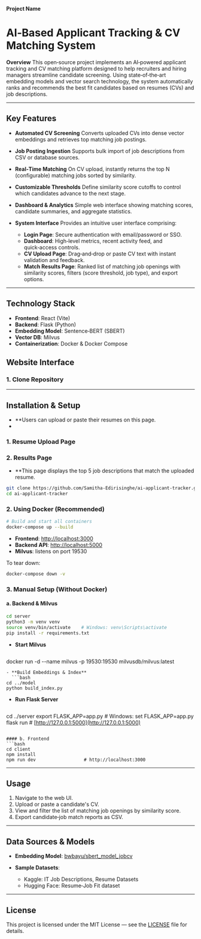 **Project Name**

# AI‑Based Applicant Tracking & CV Matching System

**Overview**
This open‑source project implements an AI‑powered applicant tracking and CV matching platform designed to help recruiters and hiring managers streamline candidate screening. Using state‑of‑the‑art embedding models and vector search technology, the system automatically ranks and recommends the best fit candidates based on resumes (CVs) and job descriptions.

---

## Key Features

* **Automated CV Screening**
  Converts uploaded CVs into dense vector embeddings and retrieves top matching job postings.

* **Job Posting Ingestion**
  Supports bulk import of job descriptions from CSV or database sources.

* **Real‑Time Matching**
  On CV upload, instantly returns the top N (configurable) matching jobs sorted by similarity.

* **Customizable Thresholds**
  Define similarity score cutoffs to control which candidates advance to the next stage.

* **Dashboard & Analytics**
  Simple web interface showing matching scores, candidate summaries, and aggregate statistics.

* **System Interface**
  Provides an intuitive user interface comprising:

  * **Login Page**: Secure authentication with email/password or SSO.
  * **Dashboard**: High‑level metrics, recent activity feed, and quick‑access controls.
  * **CV Upload Page**: Drag‑and‑drop or paste CV text with instant validation and feedback.
  * **Match Results Page**: Ranked list of matching job openings with similarity scores, filters (score threshold, job type), and export options.

---

## Technology Stack

* **Frontend**: React (Vite)
* **Backend**: Flask (Python)
* **Embedding Model**: Sentence‑BERT (SBERT)
* **Vector DB**: Milvus
* **Containerization**: Docker & Docker Compose

## Website Interface

### 1. Clone Repository
---

## Installation & Setup
* **Users can upload or paste their resumes on this page.
* 
### 1. Resume Upload Page

### 2. Results Page
* **This page displays the top 5 job descriptions that match the uploaded resume.
```bash
git clone https://github.com/Samitha-Edirisinghe/ai‑applicant‑tracker.git
cd ai‑applicant‑tracker
```

### 2. Using Docker (Recommended)

```bash
# Build and start all containers
docker-compose up --build
```

* **Frontend**: [http://localhost:3000](http://localhost:3000)
* **Backend API**: [http://localhost:5000](http://localhost:5000)
* **Milvus**: listens on port 19530

To tear down:

```bash
docker-compose down -v
```

### 3. Manual Setup (Without Docker)

#### a. Backend & Milvus

```bash
cd server
python3 -m venv venv
source venv/bin/activate    # Windows: venv\Scripts\activate
pip install -r requirements.txt
```

* **Start Milvus**

  ```bash
  ```

docker run -d --name milvus -p 19530:19530 milvusdb/milvus\:latest

````
- **Build Embeddings & Index**  
  ```bash
cd ../model
python build_index.py
````

* **Run Flask Server**

  ```bash
  ```

cd ../server
export FLASK\_APP=app.py      # Windows: set FLASK\_APP=app.py
flask run                    # [http://127.0.0.1:5000](http://127.0.0.1:5000)

````

#### b. Frontend
```bash
cd client
npm install
npm run dev                  # http://localhost:3000
````

---

## Usage

1. Navigate to the web UI.
2. Upload or paste a candidate's CV.
3. View and filter the list of matching job openings by similarity score.
4. Export candidate‑job match reports as CSV.

---

## Data Sources & Models

* **Embedding Model**: [bwbayu/sbert\_model\_jobcv](https://huggingface.co/bwbayu/sbert_model_jobcv)
* **Sample Datasets**:

  * Kaggle: IT Job Descriptions, Resume Datasets
  * Hugging Face: Resume‑Job Fit dataset

---

## License

This project is licensed under the MIT License — see the [LICENSE](LICENSE) file for details.

